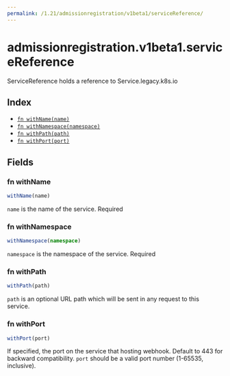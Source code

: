 ```yaml
---
permalink: /1.21/admissionregistration/v1beta1/serviceReference/
---
```


# admissionregistration.v1beta1.serviceReference

ServiceReference holds a reference to Service.legacy.k8s.io

## Index

* [`fn withName(name)`](#fn-withname)
* [`fn withNamespace(namespace)`](#fn-withnamespace)
* [`fn withPath(path)`](#fn-withpath)
* [`fn withPort(port)`](#fn-withport)

## Fields

### fn withName

```ts
withName(name)
```

`name` is the name of the service. Required

### fn withNamespace

```ts
withNamespace(namespace)
```

`namespace` is the namespace of the service. Required

### fn withPath

```ts
withPath(path)
```

`path` is an optional URL path which will be sent in any request to this service.

### fn withPort

```ts
withPort(port)
```

If specified, the port on the service that hosting webhook. Default to 443 for backward compatibility. `port` should be a valid port number (1-65535, inclusive).